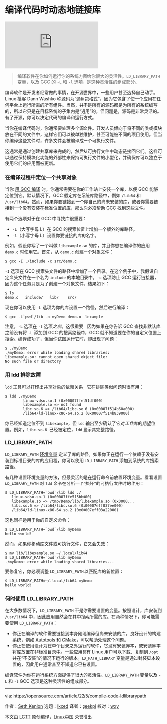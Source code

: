 [#]: subject: "Dynamically linking libraries while compiling code"
[#]: via: "https://opensource.com/article/22/5/compile-code-ldlibrarypath"
[#]: author: "Seth Kenlon https://opensource.com/users/seth"
[#]: collector: "lkxed"
[#]: translator: "geekpi"
[#]: reviewer: "wxy"
[#]: publisher: "wxy"
[#]: url: "https://linux.cn/article-14690-1.html"

编译代码时动态地链接库
======

![](https://linux.cn/article-14690-1.html)

> 编译软件在你如何运行你的系统方面给你很大的灵活性。`LD_LIBRARY_PATH` 变量，以及 GCC 的 `-L` 和 `-l` 选项，是这种灵活性的组成部分。

编译软件是开发者经常做的事情，在开源世界中，一些用户甚至选择自己动手。Linux 播客 Dann Washko 称源码为“通用包格式”，因为它包含了使一个应用在任何平台上运行所需的所有组件。当然，并不是所有的源码都是为所有的系统编写的，所以它只是在目标系统的子集内是“通用”的，但问题是，源码是非常灵活的。有了开源，你可以决定代码的编译和运行方式。

当你在编译代码时，你通常要处理多个源文件。开发人员倾向于将不同的类或模块放在不同的文件中，这样它们可以被单独维护，甚至可能被不同的项目使用。但当你编译这些文件时，许多文件会被编译成一个可执行文件。

这通常是通过创建共享库来完成的，然后从可执行文件中动态链接回它们。这样可以通过保持模块化功能的外部性来保持可执行文件的小型化，并确保库可以独立于使用它们的应用而被更新。

### 在编译过程中定位一个共享对象

当你 [用 GCC 编译][2] 时，你通常需要在你的工作站上安装一个库，以便 GCC 能够定位到它。默认情况下，GCC 假定库在系统库路径中，例如 `/lib64` 和 `/usr/lib64`。然而，如果你要链接到一个你自己的尚未安装的库，或者你需要链接到一个没有安装在标准位置的库，那么你必须帮助 GCC 找到这些文件。

有两个选项对于在 GCC 中寻找库很重要：

* `-L`（大写字母 L）在 GCC 的搜索位置上增加一个额外的库路径。
* `-l`（小写字母 L）设置你要链接的库的名字。

例如，假设你写了一个叫做 `libexample.so` 的库，并且你想在编译你的应用 `demo.c` 时使用它。首先，从 `demo.c` 创建一个对象文件：

```
$ gcc -I ./include -c src/demo.c
```

`-I` 选项在 GCC 搜索头文件的路径中增加了一个目录。在这个例子中，我假设自定义头文件在一个名为 `include` 的本地目录中。`-c` 选项防止 GCC 运行链接器，因为这个任务只是为了创建一个对象文件。结果如下：

```
$ ls
demo.o   include/   lib/    src/
```

现在你可以使用 `-L` 选项为你的库设置一个路径，然后进行编译：

```
$ gcc -L`pwd`/lib -o myDemo demo.o -lexample
```

注意，`-L` 选项在 `-l` 选项*之前*。这很重要，因为如果在你告诉 GCC 查找非默认库之前没有将 `-L` 添加到 GCC 的搜索路径中，GCC 就不知道要在你的自定义位置上搜索。编译成功了，但当你试图运行它时，却出现了问题：

```
$ ./myDemo
./myDemo: error while loading shared libraries:
libexample.so: cannot open shared object file:
No such file or directory
```

### 用 ldd 排除故障

`ldd` 工具可以打印出共享对象的依赖关系，它在排除类似问题时很有用：

```
$ ldd ./myDemo
        linux-vdso.so.1 (0x00007ffe151df000)
        libexample.so => not found
        libc.so.6 => /lib64/libc.so.6 (0x00007f514b60a000)
        /lib64/ld-linux-x86-64.so.2 (0x00007f514b839000)
```

你已经知道定位不到 `libexample`，但 `ldd` 输出至少确认了它对*工作*库的期望位置。例如，`libc.so.6 `已经被定位，`ldd` 显示其完整路径。

### LD_LIBRARY_PATH

`LD_LIBRARY_PATH` [环境变量][3] 定义了库的路径。如果你正在运行一个依赖于没有安装到标准目录的库的应用程，你可以使用 `LD_LIBRARY_PATH` 添加到系统的库搜索路径。

有几种设置环境变量的方法，但最灵活的是在运行命令前放置环境变量。看看设置 `LD_LIBRARY_PATH` 对 `ldd` 命令在分析一个“损坏”的可执行文件时的作用：

```
$ LD_LIBRARY_PATH=`pwd`/lib ldd ./
   linux-vdso.so.1 (0x00007ffe515bb000)
   libexample.so => /tmp/Demo/lib/libexample.so (0x0000...
   libc.so.6 => /lib64/libc.so.6 (0x00007eff037ee000)
   /lib64/ld-linux-x86-64.so.2 (0x00007eff03a22000)
```

这也同样适用于你的自定义命令：

```
$ LD_LIBRARY_PATH=`pwd`/lib myDemo
hello world!
```

然而，如果你移动库文件或可执行文件，它又会失效：

```
$ mv lib/libexample.so ~/.local/lib64
$ LD_LIBRARY_PATH=`pwd`/lib myDemo
./myDemo: error while loading shared libraries...
```

要修复它，你必须调整 `LD_LIBRARY_PATH` 以匹配库的新位置：

```
$ LD_LIBRARY_PATH=~/.local/lib64 myDemo
hello world!
```

### 何时使用 LD_LIBRARY_PATH

在大多数情况下，`LD_LIBRARY_PATH` 不是你需要设置的变量。按照设计，库安装到 `/usr/lib64` 中，因此应用自然会在其中搜索所需的库。在两种情况下，你可能需要使用 `LD_LIBRARY_PATH`：

* 你正在编译的软件需要链接到本身刚刚编译但尚未安装的库。良好设计的构建系统，例如 [Autotools][4] 和 [CMake][5]，可以帮助处理这个问题。
* 你正在使用设计为在单个目录之外运行的软件，它没有安装脚本，或安装脚本将库放置在非标准目录中。一些应用具有 Linux 用户可以下载、复制到 `/opt` 并在“不安装”的情况下运行的版本。`LD_PATH_LIBRARY` 变量是通过封装脚本设置的，因此用户通常甚至不知道它已被设置。

编译软件为你在运行系统方面提供了很大的灵活性。`LD_LIBRARY_PATH` 变量以及 `-L` 和 `-l` GCC 选项是这种灵活性的组成部分。

--------------------------------------------------------------------------------

via: https://opensource.com/article/22/5/compile-code-ldlibrarypath

作者：[Seth Kenlon][a]
选题：[lkxed][b]
译者：[geekpi](https://github.com/geekpi)
校对：[wxy](https://github.com/wxy)

本文由 [LCTT](https://github.com/LCTT/TranslateProject) 原创编译，[Linux中国](https://linux.cn/) 荣誉推出

[a]: https://opensource.com/users/seth
[b]: https://github.com/lkxed
[1]: https://opensource.com/sites/default/files/lead-images/collab-team-pair-programming-code-keyboard2.png
[2]: https://opensource.com/article/22/5/what-happens-behind-scenes-during-gcc-compilation-c-programs
[3]: https://opensource.com/article/19/8/what-are-environment-variables
[4]: https://opensource.com/article/19/7/introduction-gnu-autotools
[5]: https://opensource.com/article/21/5/cmake
